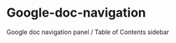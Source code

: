 Google-doc-navigation
=====================

Google doc navigation panel / Table of Contents sidebar